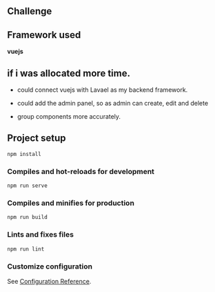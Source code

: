 ##  Challenge

##  Framework used

**vuejs**

##  if i was allocated more time.

- could connect vuejs with Lavael as my backend framework.

- could add the admin panel, so as admin can create, edit and delete

- group components more accurately.


## Project setup
```
npm install
```

### Compiles and hot-reloads for development
```
npm run serve
```

### Compiles and minifies for production
```
npm run build
```

### Lints and fixes files
```
npm run lint
```

### Customize configuration
See [Configuration Reference](https://cli.vuejs.org/config/).
